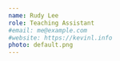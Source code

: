 ```yaml
---
name: Rudy Lee
role: Teaching Assistant
#email: me@example.com
#website: https://kevinl.info
photo: default.png
---
```

